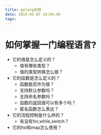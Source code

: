 ```yaml
---
title: golang初探
date: 2019-05-07 14:04:46
tags:
---
```

# 如何掌握一门编程语言?
- 它的值是怎么定义的？
    - 值有哪些类型？
    - 值的类型转换怎么做？
- 它的函数是怎么定义的？
    - 函数能否作为值？
    - 支持默认参数吗？
    - 支持命名参数吗？
    - 函数的返回值可以有多个吗？
    - 匿名函数怎么表达？
- 它的流程控制是什么样的？
    - 有没有for,while,switch？
- 它的list和map怎么使用？    


